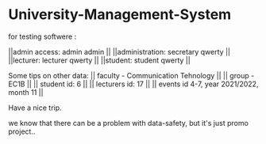 # University-Management-System
for testing softwere :

||admin access: admin admin ||
||administration: secretary qwerty ||
||lecturer: lecturer qwerty ||
||student: student qwerty ||

Some tips on other data: || faculty - Communication Tehnology ||
                         || group - EC1B ||
                         || student id: 6 ||
                         || lecturers id: 17 ||
                         || events id 4-7, year 2021/2022, month 11 ||
                          
 Have a nice trip.

we know that there can be a problem with data-safety, but it's just promo project..
                          
